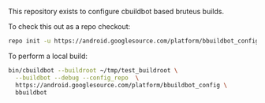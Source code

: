 This repository exists to configure cbuildbot based bruteus builds.

To check this out as a repo checkout:

```sh
repo init -u https://android.googlesource.com/platform/bbuildbot_config
```

To perform a local build:

```sh
bin/cbuildbot --buildroot ~/tmp/test_buildroot \
  --buildbot --debug --config_repo  \
  https://android.googlesource.com/platform/bbuildbot_config \
  bbuildbot
```
